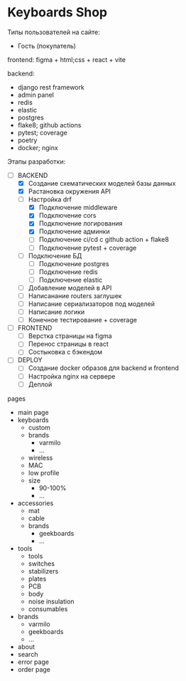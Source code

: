 # Keyboards Shop

Типы пользователей на сайте:
- Гость (покупатель)

frontend:
figma + html;css + react + vite

backend:
- django rest framework
- admin panel
- redis
- elastic
- postgres
- flake8; github actions
- pytest; coverage
- poetry
- docker; nginx

Этапы разработки:
- [ ] BACKEND
    - [X] Создание схематических моделей базы данных
    - [X] Растановка окружения API
    - [ ] Настройка drf
        - [x] Подключение middleware
        - [x] Подключение cors
        - [x] Подключение логирования
        - [x] Подключение админки
        - [ ] Подключение ci/cd с github action + flake8
        - [ ] Подключение pytest + coverage
    - [ ] Подключение БД
        - [ ] Подключение postgres
        - [ ] Подключение redis
        - [ ] Подключение elastic
    - [ ] Добавление моделей в API
    - [ ] Написанание routers заглушек
    - [ ] Написание сериализаторов под моделей
    - [ ] Написание логики
    - [ ] Конечное тестирование + coverage
- [ ] FRONTEND
    - [ ] Верстка страницы на figma
    - [ ] Перенос страницы в react
    - [ ] Состыковка с бэкендом
- [ ] DEPLOY
    - [ ] Создание docker образов для backend и frontend
    - [ ] Настройка nginx на сервере
    - [ ] Деплой

pages
- main page
- keyboards
    - custom
    - brands
        - varmilo
        - ...
    - wireless
    - MAC
    - low profile
    - size
        - 90-100%
        - ...
- accessories
    - mat
    - cable
    - brands
        - geekboards
        - ...
- tools
    - tools
    - switches
    - stabilizers
    - plates
    - PCB
    - body
    - noise insulation
    - consumables
- brands
    - varmilo
    - geekboards
    - ...
- about
- search
- error page
- order page
